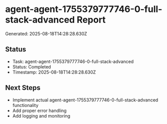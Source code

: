 # agent-agent-1755379777746-0-full-stack-advanced Report

Generated: 2025-08-18T14:28:28.630Z

## Status
- Task: agent-agent-1755379777746-0-full-stack-advanced
- Status: Completed
- Timestamp: 2025-08-18T14:28:28.630Z

## Next Steps
- Implement actual agent-agent-1755379777746-0-full-stack-advanced functionality
- Add proper error handling
- Add logging and monitoring
